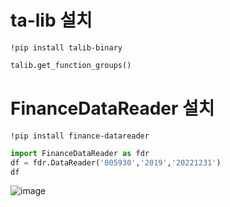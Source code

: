 # ta-lib 설치
```
!pip install talib-binary
```

```python
talib.get_function_groups()

```

# FinanceDataReader 설치
```
!pip install finance-datareader

```

```python
import FinanceDataReader as fdr
df = fdr.DataReader('005930','2019','20221231')
df

```
![image](https://user-images.githubusercontent.com/102650331/189536178-51314bcd-b66d-4d6e-b42f-300ebfdcff1d.png)

